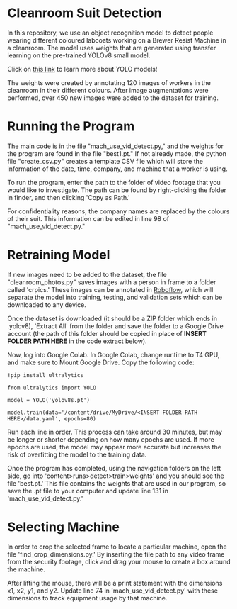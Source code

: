# Cleanroom Suit Detection
In this repository, we use an object recognition model to detect people wearing different coloured labcoats 
working on a Brewer Resist Machine in a cleanroom. The model uses weights that are generated using transfer 
learning on the pre-trained YOLOv8 small model. 

Click on [this link](https://github.com/ultralytics/ultralytics) to learn more about YOLO models!

The weights were created by annotating 120 images of workers in the cleanroom in their different colours. 
After image augmentations were performed, over 450 new images were added to the dataset for training. 

# Running the Program
The main code is in the file "mach_use_vid_detect.py," and the weights for the program are found in the file "best1.pt." 
If not already made, the python file "create_csv.py" creates a template CSV file which will store the information
of the date, time, company, and machine that a worker is using. 

To run the program, enter the path to the folder of video footage that you would like to investigate. The path can be found
by right-clicking the folder in finder, and then clicking 'Copy as Path.'

For confidentiality reasons, the company names are replaced by the colours of their suit. This information can be edited
in line 98 of "mach_use_vid_detect.py."

# Retraining Model
If new images need to be added to the dataset, the file "cleanroom_photos.py" saves images with a person in frame to 
a folder called 'crpics.' These images can be annotated in [Roboflow](https://roboflow.com/), which will separate the model into training, testing,
and validation sets which can be downloaded to any device. 

Once the dataset is downloaded (it should be a ZIP folder which ends in .yolov8), 'Extract All' from the folder and save 
the folder to a Google Drive account (the path of this folder should be copied in place of **INSERT FOLDER PATH HERE** in the code 
extract below).

Now, log into Google Colab. In Google Colab, change runtime to T4 GPU, and make sure to Mount Google Drive. Copy the following code:
    
    !pip install ultralytics
    
    from ultralytics import YOLO

    model = YOLO('yolov8s.pt')

    model.train(data='/content/drive/MyDrive/<INSERT FOLDER PATH HERE>/data.yaml', epochs=80)

Run each line in order. This process can take around 30 minutes, but may be longer or shorter depending on how many epochs 
are used. If more epochs are used, the model may appear more accurate but increases the risk of overfitting the model to 
the training data. 

Once the program has completed, using the navigation folders on the left side, go into 'content>runs>detect>train>weights' and you 
should see the file 'best.pt.' This file contains the weights that are used in our program, so save the .pt file to your
computer and update line 131 in 'mach_use_vid_detect.py.'

# Selecting Machine
In order to crop the selected frame to locate a particular machine, open the file 'find_crop_dimensions.py.' By inserting the file path
to any video frame from the security footage, click and drag your mouse to create a box around the machine. 

After lifting the mouse, there will be a print statement with the dimensions x1, x2, y1, and y2. Update line 74 in 'mach_use_vid_detect.py'
with these dimensions to track equipment usage by that machine. 
